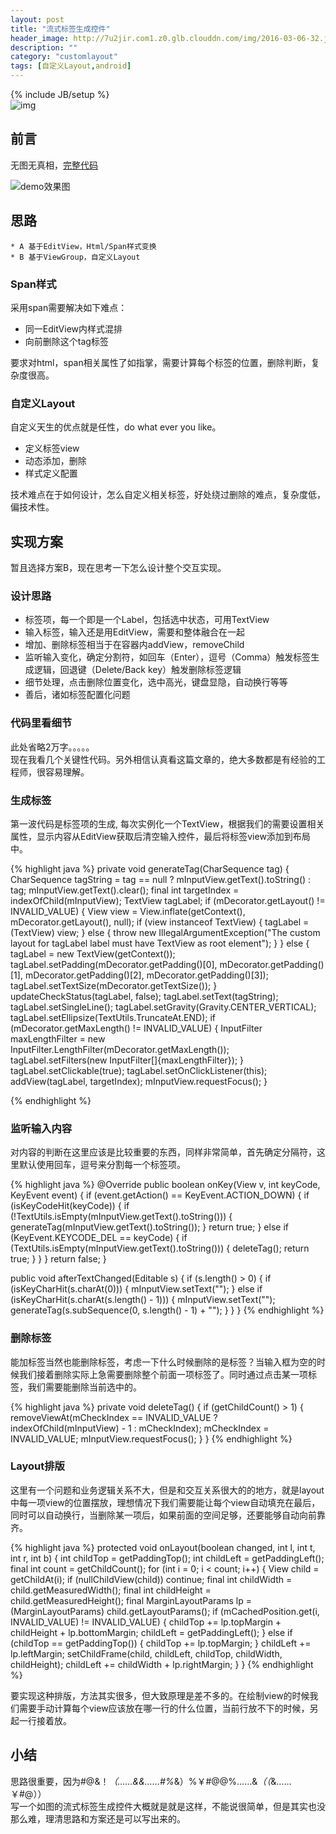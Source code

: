 ```yaml
---
layout: post
title: "流式标签生成控件"
header_image: http://7u2jir.com1.z0.glb.clouddn.com/img/2016-03-06-32.jpg
description: ""
category: "customlayout"
tags: [自定义Layout,android]
---
```

{% include JB/setup %}  
![img](http://7u2jir.com1.z0.glb.clouddn.com/img/2016-03-06-32.jpg)
## 前言
无图无真相，[完整代码](https://github.com/avenwu/support/blob/master/support/src/main/java/net/avenwu/support/widget/TagFlowLayout.java)  

![demo效果图](http://7u2jir.com1.z0.glb.clouddn.com/tag_input_layout_demo.gif)

## 思路

	* A 基于EditView，Html/Span样式变换
	* B 基于ViewGroup，自定义Layout
	
### Span样式
采用span需要解决如下难点：

* 同一EditView内样式混排
* 向前删除这个tag标签

要求对html，span相关属性了如指掌，需要计算每个标签的位置，删除判断，复杂度很高。

### 自定义Layout
自定义天生的优点就是任性，do what ever you like。  

* 定义标签view
* 动态添加，删除
* 样式定义配置

技术难点在于如何设计，怎么自定义相关标签，好处绕过删除的难点，复杂度低，偏技术性。

## 实现方案

暂且选择方案B，现在思考一下怎么设计整个交互实现。

### 设计思路

* 标签项，每一个即是一个Label，包括选中状态，可用TextView
* 输入标签，输入还是用EditView，需要和整体融合在一起
* 增加、删除标签相当于在容器内addView，removeChild
* 监听输入变化，确定分割符，如回车（Enter），逗号（Comma）触发标签生成逻辑，回退键（Delete/Back key）触发删除标签逻辑
* 细节处理，点击删除位置变化，选中高光，键盘显隐，自动换行等等
* 善后，诸如标签配置化问题

### 代码里看细节
此处省略2万字。。。。。  
现在我看几个关键性代码。另外相信认真看这篇文章的，绝大多数都是有经验的工程师，很容易理解。  

### 生成标签
第一波代码是标签项的生成, 每次实例化一个TextView，根据我们的需要设置相关属性，显示内容从EditView获取后清空输入控件，最后将标签view添加到布局中。

{% highlight java %}
private void generateTag(CharSequence tag) {
    CharSequence tagString = tag == null ? mInputView.getText().toString() : tag;
    mInputView.getText().clear();
    final int targetIndex = indexOfChild(mInputView);
    TextView tagLabel;
    if (mDecorator.getLayout() != INVALID_VALUE) {
        View view = View.inflate(getContext(), mDecorator.getLayout(), null);
        if (view instanceof TextView) {
            tagLabel = (TextView) view;
        } else {
            throw new IllegalArgumentException("The custom layout for tagLabel label must have TextView as root element");
        }
    } else {
        tagLabel = new TextView(getContext());
        tagLabel.setPadding(mDecorator.getPadding()[0], mDecorator.getPadding()[1], mDecorator.getPadding()[2], mDecorator.getPadding()[3]);
        tagLabel.setTextSize(mDecorator.getTextSize());
    }
    updateCheckStatus(tagLabel, false);
    tagLabel.setText(tagString);
    tagLabel.setSingleLine();
    tagLabel.setGravity(Gravity.CENTER_VERTICAL);
    tagLabel.setEllipsize(TextUtils.TruncateAt.END);
    if (mDecorator.getMaxLength() != INVALID_VALUE) {
        InputFilter maxLengthFilter = new InputFilter.LengthFilter(mDecorator.getMaxLength());
        tagLabel.setFilters(new InputFilter[]{maxLengthFilter});
    }
    tagLabel.setClickable(true);
    tagLabel.setOnClickListener(this);
    addView(tagLabel, targetIndex);
    mInputView.requestFocus();
}

{% endhighlight %}

### 监听输入内容
对内容的判断在这里应该是比较重要的东西，同样非常简单，首先确定分隔符，这里默认使用回车，逗号来分割每一个标签项。

{% highlight java %}
@Override
public boolean onKey(View v, int keyCode, KeyEvent event) {
    if (event.getAction() == KeyEvent.ACTION_DOWN) {
        if (isKeyCodeHit(keyCode)) {
            if (!TextUtils.isEmpty(mInputView.getText().toString())) {
                generateTag(mInputView.getText().toString());
            }
            return true;
        } else if (KeyEvent.KEYCODE_DEL == keyCode) {
            if (TextUtils.isEmpty(mInputView.getText().toString())) {
                deleteTag();
                return true;
            }
        }
    }
    return false;
}

public void afterTextChanged(Editable s) {
    if (s.length() > 0) {
        if (isKeyCharHit(s.charAt(0))) {
            mInputView.setText("");
        } else if (isKeyCharHit(s.charAt(s.length() - 1))) {
            mInputView.setText("");
            generateTag(s.subSequence(0, s.length() - 1) + "");
        }
    }
}
{% endhighlight %}

### 删除标签
能加标签当然也能删除标签，考虑一下什么时候删除的是标签？当输入框为空的时候我们接着删除实际上急需要删除整个前面一项标签了。同时通过点击某一项标签，我们需要能删除当前选中的。

{% highlight java %}
private void deleteTag() {
    if (getChildCount() > 1) {
        removeViewAt(mCheckIndex == INVALID_VALUE ? indexOfChild(mInputView) - 1 : mCheckIndex);
        mCheckIndex = INVALID_VALUE;
        mInputView.requestFocus();
    }
}
{% endhighlight %}

### Layout排版
这里有一个问题和业务逻辑关系不大，但是和交互关系很大的的地方，就是layout中每一项view的位置摆放，理想情况下我们需要能让每个view自动填充在最后，同时可以自动换行，当删除某一项后，如果前面的空间足够，还要能够自动向前靠齐。

{% highlight java %}
protected void onLayout(boolean changed, int l, int t, int r, int b) {
    int childTop = getPaddingTop();
    int childLeft = getPaddingLeft();
    final int count = getChildCount();
    for (int i = 0; i < count; i++) {
        View child = getChildAt(i);
        if (nullChildView(child)) continue;
        final int childWidth = child.getMeasuredWidth();
        final int childHeight = child.getMeasuredHeight();
        final MarginLayoutParams lp = (MarginLayoutParams) child.getLayoutParams();
        if (mCachedPosition.get(i, INVALID_VALUE) != INVALID_VALUE) {
            childTop += lp.topMargin + childHeight + lp.bottomMargin;
            childLeft = getPaddingLeft();
        } else if (childTop == getPaddingTop()) {
            childTop += lp.topMargin;
        }
        childLeft += lp.leftMargin;
        setChildFrame(child, childLeft, childTop, childWidth, childHeight);
        childLeft += childWidth + lp.rightMargin;
    }
}
{% endhighlight %}

要实现这种排版，方法其实很多，但大致原理是差不多的。在绘制view的时候我们需要手动计算每个view应该放在哪一行的什么位置，当前行放不下的时候，另起一行接着放。

## 小结
思路很重要，因为#@&！*（……&&……#%*&）%￥#@@%……&*（（*&……￥#@））  
写一个如图的流式标签生成控件大概就是就是这样，不能说很简单，但是其实也没那么难，理清思路和方案还是可以写出来的。
